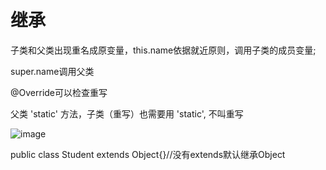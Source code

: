 # 继承
子类和父类出现重名成原变量，this.name依据就近原则，调用子类的成员变量;

super.name调用父类

@Override可以检查重写

父类 'static' 方法，子类（重写）也需要用 'static', 不叫重写

![image](https://user-images.githubusercontent.com/58543246/174475186-b44084b4-1808-4bca-8d1f-b4f58c963513.png)

public class Student extends Object{}//没有extends默认继承Object


